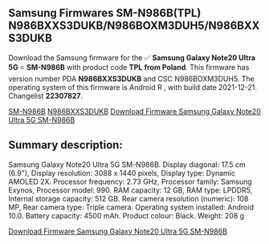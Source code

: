 <h2>Samsung Firmwares SM-N986B(TPL) N986BXXS3DUKB/N986BOXM3DUH5/N986BXXS3DUKB</h2>
Download the Samsung firmware for the ✅ <strong>Samsung Galaxy Note20 Ultra 5G </strong> ⭐ <strong>SM-N986B</strong> with product code <strong>TPL</strong> <strong> from Poland</strong>. This firmware has version number PDA <strong>N986BXXS3DUKB</strong> and CSC N986BOXM3DUH5. The operating system of this firmware is Android R , with build date 2021-12-21. Changelist <strong>22307827</strong>.

[SM-N986B](https://samfirm.shop/samsung/model/SM-N986B)
[N986BXXS3DUKB](https://samfirm.shop/samsung/pda/N986BXXS3DUKB)
[Download Firmware Samsung Galaxy Note20 Ultra 5G SM-N986B](https://samfirm.shop/samsung/firmware/484288)
<h2>Summary description:</h2>
<p>Samsung Galaxy Note20 Ultra 5G SM-N986B. Display diagonal: 17.5 cm (6.9"), Display resolution: 3088 x 1440 pixels, Display type: Dynamic AMOLED 2X. Processor frequency: 2.73 GHz, Processor family: Samsung Exynos, Processor model: 990. RAM capacity: 12 GB, RAM type: LPDDR5, Internal storage capacity: 512 GB. Rear camera resolution (numeric): 108 MP, Rear camera type: Triple camera. Operating system installed: Android 10.0. Battery capacity: 4500 mAh. Product colour: Black. Weight: 208 g</p>


[Download Firmware Samsung Galaxy Note20 Ultra 5G SM-N986B](https://samfirm.shop/samsung/firmware/484288)
